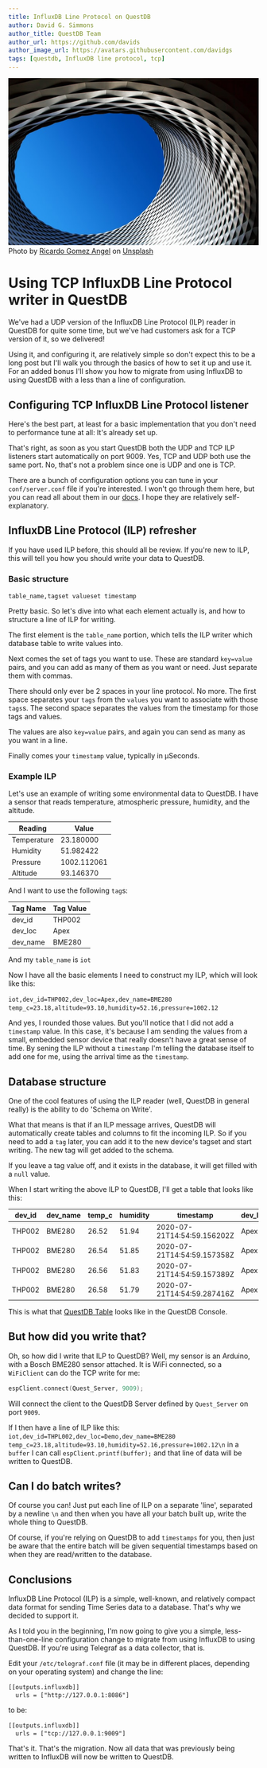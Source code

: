 ```yaml
---
title: InfluxDB Line Protocol on QuestDB
author: David G. Simmons
author_title: QuestDB Team
author_url: https://github.com/davids
author_image_url: https://avatars.githubusercontent.com/davidgs
tags: [questdb, InfluxDB line protocol, tcp]
---
```

![Picture of blue sky surrounded by latice-work](../static/img/blog/influx-ilp-on-tcp/banner.jpg)<span>Photo by <a href="https://unsplash.com/@ripato?utm_source=unsplash&amp;utm_medium=referral&amp;utm_content=creditCopyText">Ricardo Gomez Angel</a> on <a href="https://unsplash.com/collections/1231819/influx?utm_source=unsplash&amp;utm_medium=referral&amp;utm_content=creditCopyText">Unsplash</a></span>
# Using TCP InfluxDB Line Protocol writer in QuestDB

We've had a UDP version of the InfluxDB Line Protocol (ILP) reader in QuestDB for quite some time, but we've had customers ask for a TCP version of it, so we delivered!

Using it, and configuring it, are relatively simple so don't expect this to be a long post but I'll walk you through the basics of how to set it up and use it. For an added bonus I'll show you how to migrate from using InfluxDB to using QuestDB with a less than a line of configuration.

<!--truncate -->

## Configuring TCP InfluxDB Line Protocol listener

Here's the best part, at least for a basic implementation that you don't need to performance tune at all: It's already set up.

That's right, as soon as you start QuestDB both the UDP and TCP ILP listeners start automatically on port 9009. Yes, TCP and UDP both use the same port. No, that's not a problem since one is UDP and one is TCP.

There are a bunch of configuration options you can tune in your `conf/server.conf` file if you're interested. I won't go through them here, but you can read all about them in our [docs](../docs/api/influxdb-line-protocol.md). I hope they are relatively self-explanatory.

## InfluxDB Line Protocol (ILP) refresher

If you have used ILP before, this should all be review. If you're new to ILP, this will tell you how you should write your data to QuestDB.

### Basic structure

```script title="ILP syntax"
table_name,tagset valueset timestamp
```
Pretty basic. So let's dive into what each element actually is, and how to structure a line of ILP for writing.

The first element is the `table_name` portion, which tells the ILP writer which database table to write values into.

Next comes the set of tags you want to use. These are standard `key=value` pairs, and you can add as many of them as you want or need. Just separate them with commas.

There should only ever be 2 spaces in your line protocol. No more. The first space separates your `tags` from the `values` you want to associate with those `tags`s. The second space separates the values from the timestamp for those tags and values.

The values are also `key=value` pairs, and again you can send as many as you want in a line.

Finally comes your `timestamp` value, typically in µSeconds.

### Example ILP

Let's use an example of writing some environmental data to QuestDB. I have a sensor that reads temperature, atmospheric pressure, humidity, and the altitude.

| Reading     | Value       |
| ----------- | ----------- |
| Temperature | 23.180000   |
| Humidity    | 51.982422   |
| Pressure    | 1002.112061 |
| Altitude    | 93.146370   |

And I want to use the following `tag`s:

| Tag Name | Tag Value |
| -------- | --------- |
| dev_id   | THP002    |
| dev_loc  | Apex      |
| dev_name | BME280    |

And my `table_name` is `iot`

Now I have all the basic elements I need to construct my ILP, which will look like this:

`iot,dev_id=THP002,dev_loc=Apex,dev_name=BME280 temp_c=23.18,altitude=93.10,humidity=52.16,pressure=1002.12`

And yes, I rounded those values. But you'll notice that I did not add a `timestamp` value. In this case, it's because I am sending the values from a small, embedded sensor device that really doesn't have a great sense of time. By sening the ILP without a `timestamp` I'm telling the database itself to add one for me, using the arrival time as the `timestamp`.

## Database structure

One of the cool features of using the ILP reader (well, QuestDB in general really) is the ability to do 'Schema on Write'.

What that means is that if an ILP message arrives, QuestDB will automatically create tables and columns to fit the incoming ILP. So if you need to add a `tag` later, you can add it to the new device's tagset and start writing. The new tag will get added to the schema.

If you leave a tag value off, and it exists in the database, it will get filled with a `null` value.

When I start writing the above ILP to QuestDB, I'll get a table that looks like this:

| dev_id | dev_name| temp_c | humidity| timestamp | dev_loc | altitude | pressure |
|--------|---------|--------|---------|-----------|---------|----------|----------|
| THP002 | BME280 | 26.52 | 51.94 | 2020-07-21T14:54:59.156202Z | Apex | 76.27 | 1004.12
| THP002 | BME280 | 26.54 | 51.85 | 2020-07-21T14:54:59.157358Z | Apex | 75.97 | 1004.16
| THP002 | BME280 | 26.56 | 51.83 | 2020-07-21T14:54:59.157389Z | Apex | 75.84 | 1004.17
| THP002 | BME280 | 26.58 | 51.79 | 2020-07-21T14:54:59.287416Z | Apex | 75.93 | 1004.16

This is what that [QuestDB Table](../static/img/blog/influx-ilp-on-tcp/tableShot.png) looks like in the QuestDB Console.

## But how did you write that?

Oh, so how did I write that ILP to QuestDB? Well, my sensor is an Arduino, with a Bosch BME280 sensor attached. It is WiFi connected, so a `WiFiClient` can do the TCP write for me:

```C title="WiFiClient Connect"
espClient.connect(Quest_Server, 9009);
```
Will connect the client to the QuestDB Server defined by `Quest_Server` on port `9009`.

If I then have a line of ILP like this:
```iot,dev_id=THPL002,dev_loc=Demo,dev_name=BME280 temp_c=23.18,altitude=93.10,humidity=52.16,pressure=1002.12\n```
in a `buffer` I can call `espClient.printf(buffer);` and that line of data will be written to QuestDB.

## Can I do batch writes?

Of course you can! Just put each line of ILP on a separate 'line', separated by a newline `\n` and then when you have all your batch built up, write the whole thing to QuestDB.

Of course, if you're relying on QuestDB to add `timestamps` for you, then just be aware that the entire batch will be given sequential timestamps based on when they are read/written to the database.

## Conclusions

InfluxDB Line Protocol (ILP) is a simple, well-known, and relatively compact data format for sending Time Series data to a database. That's why we decided to support it.

As I told you in the beginning, I'm now going to give you a simple, less-than-one-line configuration change to migrate from using InfluxDB to using QuestDB. If you're using Telegraf as a data collector, that is.

Edit your `/etc/telegraf.conf` file (it may be in different places, depending on your operating system) and change the line:

```script
[[outputs.influxdb]]
  urls = ["http://127.0.0.1:8086"]
```

to be:

```script
[[outputs.influxdb]]
  urls = ["tcp://127.0.0.1:9009"]
```

That's it. That's the migration. Now all data that was previously being written to InfluxDB will now be written to QuestDB.

